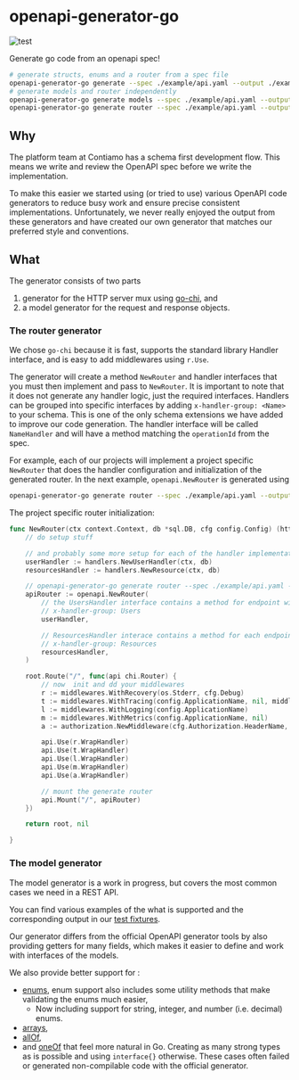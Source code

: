 openapi-generator-go
====================

![test](https://github.com/rkoshy/openapi-generator-go/workflows/test/badge.svg)

Generate go code from an openapi spec!

```bash
# generate structs, enums and a router from a spec file
openapi-generator-go generate --spec ./example/api.yaml --output ./example/generated
# generate models and router independently
openapi-generator-go generate models --spec ./example/api.yaml --output ./example/models --package-name models
openapi-generator-go generate router --spec ./example/api.yaml --output ./example/router --package-name router
```

## Why
The platform team at Contiamo has a schema first development flow. This means we write and review the OpenAPI spec before we write the implementation.

To make this easier we started using (or tried to use) various OpenAPI code generators to reduce busy work and ensure precise consistent implementations. Unfortunately, we never really enjoyed the output from these generators and have created our own generator that matches our preferred style and conventions.

## What
The generator consists of two parts

1. generator for the HTTP server mux using [go-chi](https://github.com/go-chi/chi), and
2. a model generator for the request and response objects.

### The router generator
We chose `go-chi` because it is fast, supports the standard library Handler interface, and is easy to add middlewares using `r.Use`.

The generator will create a method `NewRouter` and handler interfaces that you must then implement and pass to `NewRouter`. It is important to note that it does not generate any handler logic, just the required interfaces.  Handlers can be grouped into specific interfaces by adding `x-handler-group: <Name>` to your schema. This is one of the only schema extensions we have added to improve our code generation. The handler interface will be called `NameHandler` and will have a method matching the `operationId` from the spec.

For example, each of our projects will implement a project specific `NewRouter` that does the handler configuration and  initialization of the generated router. In the next example, `openapi.NewRouter` is generated using

```sh
openapi-generator-go generate router --spec ./example/api.yaml --output ./example/router --package-name openapi
```
The project specific router initialization:
```go
func NewRouter(ctx context.Context, db *sql.DB, cfg config.Config) (http.Handler, error) {
    // do setup stuff

    // and probably some more setup for each of the handler implementations
    userHandler := handlers.NewUserHandler(ctx, db)
    resourcesHandler := handlers.NewResource(ctx, db)

    // openapi-generator-go generate router --spec ./example/api.yaml --output ./example/router --package-name openapi
    apiRouter := openapi.NewRouter(
        // the UsersHandler interface contains a method for endpoint with
        // x-handler-group: Users
        userHandler,

        // ResourcesHandler interace contains a method for each endpoint with
        // x-handler-group: Resources
        resourcesHandler,
    )

    root.Route("/", func(api chi.Router) {
        // now  init and dd your middlewares
		r := middlewares.WithRecovery(os.Stderr, cfg.Debug)
		t := middlewares.WithTracing(config.ApplicationName, nil, middlewares.ChiRouteName)
		l := middlewares.WithLogging(config.ApplicationName)
		m := middlewares.WithMetrics(config.ApplicationName, nil)
		a := authorization.NewMiddleware(cfg.Authorization.HeaderName, publicKey)

		api.Use(r.WrapHandler)
		api.Use(t.WrapHandler)
		api.Use(l.WrapHandler)
		api.Use(m.WrapHandler)
		api.Use(a.WrapHandler)

        // mount the generate router
		api.Mount("/", apiRouter)
	})

	return root, nil

}
```

### The model generator
The model generator is a work in progress, but covers the most common cases we need in a REST API.

You can find various examples of the what is supported and the corresponding output in our [test fixtures](./pkg/generators/models/testdata/cases).

Our generator differs from the official OpenAPI generator tools by also providing getters for many fields, which makes it easier to define and work with interfaces of the models.

We also provide better support for :
* [enums](./pkg/generators/models/testdata/cases/enums/expected/model_filter_type.go), enum support also includes some utility methods that make validating the enums much easier,
  * Now including support for string, integer, and number (i.e. decimal) enums.
* [arrays](./pkg/generators/models/testdata/cases/typed_arrays/expected/model_foo.go),
* [allOf](./pkg/generators/models/testdata/cases/allof1/expected/model_foo.go),
* and [oneOf](./pkg/generators/models/testdata/cases/oneof/expected/model_foo.go)
that feel more natural in Go. Creating as many strong types as is possible and using `interface{}` otherwise. These cases often failed or generated non-compilable code with the official generator.
